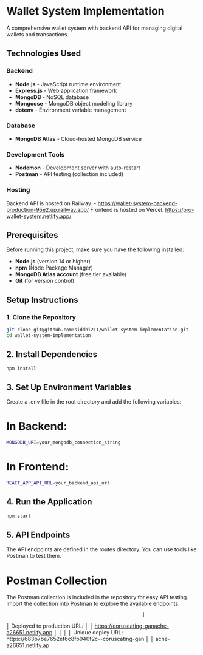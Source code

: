 # Wallet System Implementation 

A comprehensive wallet system with backend API for managing digital wallets and transactions.

## Technologies Used

### Backend
- **Node.js** - JavaScript runtime environment
- **Express.js** - Web application framework
- **MongoDB** - NoSQL database
- **Mongoose** - MongoDB object modeling library
- **dotenv** - Environment variable management

### Database
- **MongoDB Atlas** - Cloud-hosted MongoDB service

### Development Tools
- **Nodemon** - Development server with auto-restart
- **Postman** - API testing (collection included)

### Hosting
Backend API is hosted on Railway. - 
 https://wallet-system-backend-production-95e2.up.railway.app/<API-ENDPOINTS>
Frontend is hosted on Vercel.
 https://pro-wallet-system.netlify.app/
 
## Prerequisites

Before running this project, make sure you have the following installed:

- **Node.js** (version 14 or higher)
- **npm** (Node Package Manager)
- **MongoDB Atlas account** (free tier available)
- **Git** (for version control)

## Setup Instructions

### 1. Clone the Repository
```bash
git clone git@github.com:siddhi211/wallet-system-implementation.git
cd wallet-system-implementation
```
## 2. Install Dependencies
```bash
npm install
```
## 3. Set Up Environment Variables
Create a .env file in the root directory and add the following variables:
# In Backend:
```bash
MONGODB_URI=your_mongodb_connection_string
``` 
# In Frontend:
```bash
REACT_APP_API_URL=your_backend_api_url
```        
## 4. Run the Application
```bash
npm start
```
## 5. API Endpoints
The API endpoints are defined in the routes directory. You can use tools like Postman to test them. 

# Postman Collection
The Postman collection is included in the repository for easy API testing. Import the collection into Postman to explore the available endpoints.

                                                      │
│                       Deployed to production URL:                        │
│              https://coruscating-ganache-a26651.netlify.app              │
│                                                                          │
│   Unique deploy URL: https://683b7be7652ef6c8fb940f2c--coruscating-gan   │
│                         ache-a26651.netlify.ap